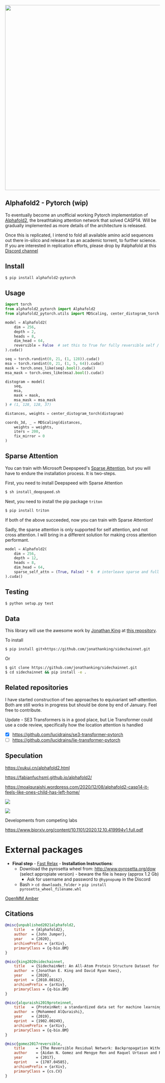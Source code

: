 <img src="./images/alphafold2.png" width="600px"></img>

## Alphafold2 - Pytorch (wip)

To eventually become an unofficial working Pytorch implementation of <a href="https://deepmind.com/blog/article/alphafold-a-solution-to-a-50-year-old-grand-challenge-in-biology">Alphafold2</a>, the breathtaking attention network that solved CASP14. Will be gradually implemented as more details of the architecture is released.

Once this is replicated, I intend to fold all available amino acid sequences out there in-silico and release it as an academic torrent, to further science. If you are interested in replication efforts, please drop by #alphafold at this <a href="https://discord.com/invite/vtRgjbM">Discord channel</a>

## Install

```bash
$ pip install alphafold2-pytorch
```

## Usage

```python
import torch
from alphafold2_pytorch import Alphafold2
from alphafold2_pytorch.utils import MDScaling, center_distogram_torch

model = Alphafold2(
    dim = 256,
    depth = 2,
    heads = 8,
    dim_head = 64,
    reversible = False  # set this to True for fully reversible self / cross attention for the trunk
).cuda()

seq = torch.randint(0, 21, (1, 128)).cuda()
msa = torch.randint(0, 21, (1, 5, 64)).cuda()
mask = torch.ones_like(seq).bool().cuda()
msa_mask = torch.ones_like(msa).bool().cuda()

distogram = model(
    seq,
    msa,
    mask = mask,
    msa_mask = msa_mask
) # (1, 128, 128, 37)

distances, weights = center_distogram_torch(distogram)

coords_3d, _ = MDScaling(distances, 
    weights = weights,
    iters = 200, 
    fix_mirror = 0
)
```

## Sparse Attention

You can train with Microsoft Deepspeed's <a href="https://www.deepspeed.ai/news/2020/09/08/sparse-attention.html">Sparse Attention</a>, but you will have to endure the installation process. It is two-steps.

First, you need to install Deepspeed with Sparse Attention

```bash
$ sh install_deepspeed.sh
```

Next, you need to install the pip package `triton`

```bash
$ pip install triton
```

If both of the above succeeded, now you can train with Sparse Attention!

Sadly, the sparse attention is only supported for self attention, and not cross attention. I will bring in a different solution for making cross attention performant.

```python
model = Alphafold2(
    dim = 256,
    depth = 12,
    heads = 8,
    dim_head = 64,
    sparse_self_attn = (True, False) * 6  # interleave sparse and full attention for all 12 layers
).cuda()
```

## Testing

```bash
$ python setup.py test
```

## Data

This library will use the awesome work by <a href="http://github.com/jonathanking">Jonathan King</a> at <a href="https://github.com/jonathanking/sidechainnet">this repository</a>.

To install

```bash
$ pip install git+https://github.com/jonathanking/sidechainnet.git
```

Or

```bash
$ git clone https://github.com/jonathanking/sidechainnet.git
$ cd sidechainnet && pip install -e .
```

## Related repositories

I have started construction of two approaches to equivariant self-attention. Both are still works in progress but should be done by end of January. Feel free to contribute.

Update - SE3 Transformers is in a good place, but Lie Transformer could use a code review, specifically how the location attention is handled

- [x] https://github.com/lucidrains/se3-transformer-pytorch
- [ ] https://github.com/lucidrains/lie-transformer-pytorch

## Speculation

https://xukui.cn/alphafold2.html

https://fabianfuchsml.github.io/alphafold2/

https://moalquraishi.wordpress.com/2020/12/08/alphafold2-casp14-it-feels-like-ones-child-has-left-home/

<img src="./images/science.png"></img>

<img src="./images/reddit.png"></img>

Developments from competing labs

https://www.biorxiv.org/content/10.1101/2020.12.10.419994v1.full.pdf

# External packages

* **Final step** - <a href="https://graylab.jhu.edu/PyRosetta.documentation/pyrosetta.rosetta.protocols.relax.html#pyrosetta.rosetta.protocols.relax.FastRelax">Fast Relax</a> - **Installation Instructions**:
    * Download the pyrosetta wheel from: http://www.pyrosetta.org/dow (select appropiate version) - beware the file is heavy (approx 1.2 Gb)
        * Ask for username and password to `@hypnopump` in the Discord
    * Bash > `cd downloads_folder` > `pip install pyrosetta_wheel_filename.whl`

<a href="https://parmed.github.io/ParmEd/html/omm_amber.html">OpenMM Amber</a>

## Citations

```bibtex
@misc{unpublished2021alphafold2,
    title   = {Alphafold2},
    author  = {John Jumper},
    year    = {2020},
    archivePrefix = {arXiv},
    primaryClass = {q-bio.BM}
}
```

```bibtex
@misc{king2020sidechainnet,
    title   = {SidechainNet: An All-Atom Protein Structure Dataset for Machine Learning}, 
    author  = {Jonathan E. King and David Ryan Koes},
    year    = {2020},
    eprint  = {2010.08162},
    archivePrefix = {arXiv},
    primaryClass = {q-bio.BM}
}
```

```bibtex
@misc{alquraishi2019proteinnet,
    title   = {ProteinNet: a standardized data set for machine learning of protein structure}, 
    author  = {Mohammed AlQuraishi},
    year    = {2019},
    eprint  = {1902.00249},
    archivePrefix = {arXiv},
    primaryClass = {q-bio.BM}
}
```

```bibtex
@misc{gomez2017reversible,
    title     = {The Reversible Residual Network: Backpropagation Without Storing Activations}, 
    author    = {Aidan N. Gomez and Mengye Ren and Raquel Urtasun and Roger B. Grosse},
    year      = {2017},
    eprint    = {1707.04585},
    archivePrefix = {arXiv},
    primaryClass = {cs.CV}
}
```
